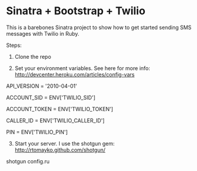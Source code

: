 Sinatra + Bootstrap + Twilio
============================

This is a barebones Sinatra project to show how to get started sending SMS messages with Twilio in Ruby. 

Steps:

1) Clone the repo

2) Set your environment variables. See here for more info: http://devcenter.heroku.com/articles/config-vars

API_VERSION = '2010-04-01'

ACCOUNT_SID = ENV['TWILIO_SID']

ACCOUNT_TOKEN = ENV['TWILIO_TOKEN']

CALLER_ID = ENV['TWILIO_CALLER_ID']

PIN = ENV['TWILIO_PIN']
	
3) Start your server. I use the shotgun gem: http://rtomayko.github.com/shotgun/

shotgun config.ru
